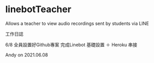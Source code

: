 # linebotTeacher

Allows a teacher to view audio recordings sent by students via LINE

工作日誌

6/8 
全員設置好Github專案
完成Linebot 基礎設置 ＋ Heroku 串接 

Andy on 2021.06.08

